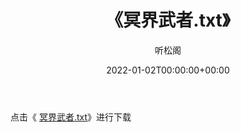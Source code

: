 ﻿---
title:  《冥界武者.txt》
date:   2022-01-02T00:00:00+00:00
author: 听松阁
layout: post
permalink: /冥界武者/
categories: 小说
tags: [小说]
---

点击《 [冥界武者.txt](http://img.660000.xyz/bookstukust/book/bntxt/10/冥界武者.txt)》进行下载